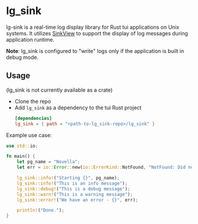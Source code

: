 # lg_sink

lg-sink is a real-time log display library for Rust tui applications on Unix systems. It utilizes [SinkView](https://github.com/aj-thomas-8/sink_view) to support the display of log messages during application runtime.  

__Note__: lg_sink is configured to "write" logs only if the application is built in debug mode.

## Usage
(lg_sink is not currently available as a crate)
- Clone the repo
- Add `lg_sink` as a dependency to the tui Rust project
  ```toml
  [dependencies]
  lg_sink = { path = "<path-to-lg_sink-repo>/lg_sink" }
  ```
Example use case:
```rust
use std::io;

fn main() {
    let pg_name = "Novella";
    let err = io::Error::new(io::ErrorKind::NotFound, "NotFound: Did not find file");

    lg_sink::info!("Starting {}", pg_name);
    lg_sink::info!("This is an info message");
    lg_sink::debug!("This is a debug message");
    lg_sink::warn!("This is a warning message");
    lg_sink::error!("We have an error - {}", err);

    println!("Done.");
}
```
